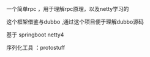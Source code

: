 一个简单rpc ，用于理解rpc原理，以及netty学习的

这个框架借鉴与dubbo ,通过这个项目便于理解dubbo源码

基于 springboot netty4

序列化工具 ：protostuff




